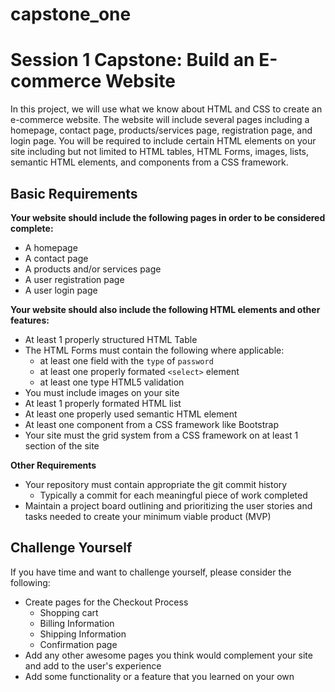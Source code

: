 # capstone_one

# Session 1 Capstone: Build an E-commerce Website

In this project, we will use what we know about HTML and CSS to create an e-commerce website. The website will include several pages including a homepage, contact page, products/services page, registration page, and login page. You will be required to include certain HTML elements on your site including but not limited to HTML tables, HTML Forms, images, lists, semantic HTML elements, and components from a CSS framework.

## Basic Requirements

**Your website should include the following pages in order to be considered complete:**

- A homepage
- A contact page
- A products and/or services page
- A user registration page
- A user login page

**Your website should also include the following HTML elements and other features:**

- At least 1 properly structured HTML Table
- The HTML Forms must contain the following where applicable:
  - at least one field with the `type` of `password`
  - at least one properly formated `<select>` element
  - at least one type HTML5 validation
- You must include images on your site
- At least 1 properly formated HTML list
- At least one properly used semantic HTML element
- At least one component from a CSS framework like Bootstrap
- Your site must the grid system from a CSS framework on at least 1 section of the site

**Other Requirements**

- Your repository must contain appropriate the git commit history
  - Typically a commit for each meaningful piece of work completed
- Maintain a project board outlining and prioritizing the user stories and tasks needed to create your minimum viable product (MVP)

## Challenge Yourself

If you have time and want to challenge yourself, please consider the following:

- Create pages for the Checkout Process
  - Shopping cart
  - Billing Information
  - Shipping Information
  - Confirmation page
- Add any other awesome pages you think would complement your site and add to the user's experience
- Add some functionality or a feature that you learned on your own
